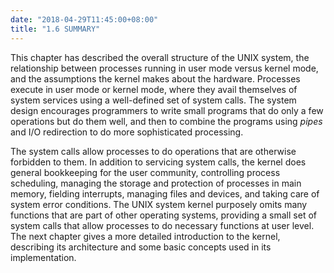 ```yaml
---
date: "2018-04-29T11:45:00+08:00"
title: "1.6 SUMMARY"
---
```


This chapter has described the overall structure of the UNIX system, the relationship between processes running in user mode versus kernel mode, and the assumptions the kernel makes about the hardware. Processes execute in user mode or kernel mode, where they avail themselves of system services using a well-defined set of system calls. The system design encourages programmers to write small programs that do only a few operations but do them well, and then to combine the programs using *pipes* and I/O redirection to do more sophisticated processing.

The system calls allow processes to do operations that are otherwise forbidden to them. In addition to servicing system calls, the kernel does general bookkeeping for the user community, controlling process scheduling, managing the storage and protection of processes in main memory, fielding interrupts, managing files and devices, and taking care of system error conditions. The UNIX system kernel purposely omits many functions that are part of other operating systems, providing a small set of system calls that allow processes to do necessary functions at user level. The next chapter gives a more detailed introduction to the kernel, describing its architecture and some basic concepts used in its implementation.